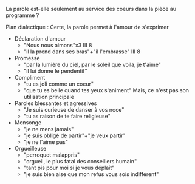 La parole est-elle seulement au service des coeurs dans la pièce au programme ?

Plan dialectique : 
Certe, la parole permet à l'amour de s'exprimer
- Déclaration d'amour
	- "Nous nous aimons"x3 III 8
	- "il la prend dans ses bras"+"il l'embrasse" III 8
- Promesse
	- "par la lumière du ciel, par le soleil que voila, je t'aime"
	- "il lui donne le pendentif"
- Compliment
	- "tu es joli comme un coeur"
	- "que tu es belle quand tes yeux s'animent"
Mais, ce n'est pas son utilisation principale
- Paroles blessantes et agressives
	- "Je suis curieuse de danser à vos noce"
	- "tu as raison de te faire religieuse"
- Mensonge
	- "je ne mens jamais"
	- "je suis obligé de partir"+"je veux partir"
	- "je ne l'aime pas"
- Orgueilleuse
	- "perroquet malappris"
	- "orgueil, le plus fatal des conseillers humain"
	- "tant pis pour moi si je vous déplaît"
	- "je suis bien aise que mon refus vous sois indifférent"